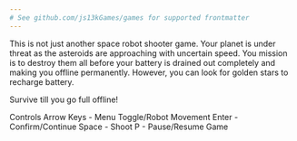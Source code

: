 ```yaml
---
# See github.com/js13kGames/games for supported frontmatter
---
```

This is not just another space robot shooter game.
Your planet is under threat as the asteroids are approaching with uncertain speed. You mission is to destroy them all before your battery is drained out completely and making you offline permanently. However, you can look for golden stars to recharge battery. 

Survive till you go full offline!

Controls
Arrow Keys - Menu Toggle/Robot Movement
Enter - Confirm/Continue
Space - Shoot
P - Pause/Resume Game